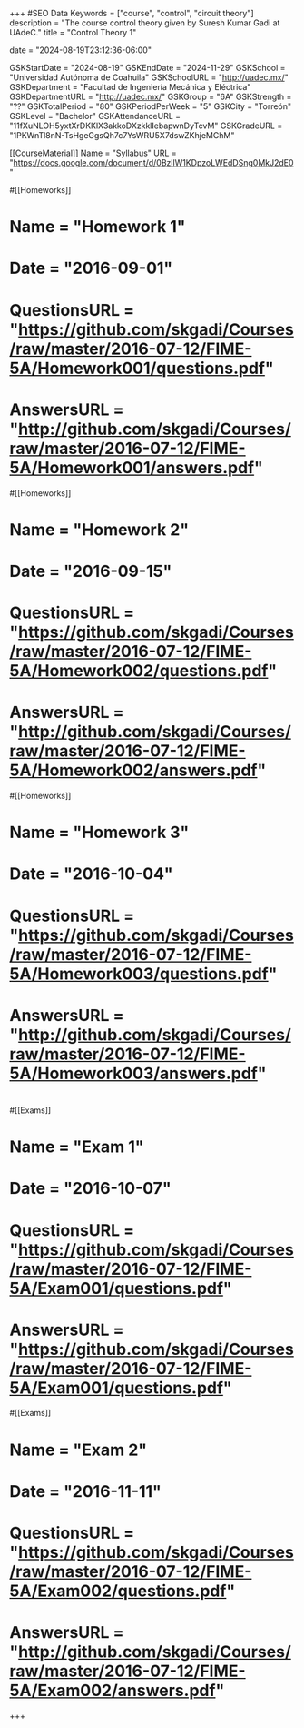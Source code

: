 +++
#SEO Data
Keywords = ["course", "control", "circuit theory"]
description = "The course control theory given by Suresh Kumar Gadi at UAdeC."
title = "Control Theory 1"


date = "2024-08-19T23:12:36-06:00"

GSKStartDate = "2024-08-19"
GSKEndDate = "2024-11-29"
GSKSchool = "Universidad Autónoma de Coahuila"
GSKSchoolURL = "http://uadec.mx/"
GSKDepartment = "Facultad de Ingeniería Mecánica y Eléctrica"
GSKDepartmentURL = "http://uadec.mx/"
GSKGroup = "6A"
GSKStrength = "??"
GSKTotalPeriod = "80"
GSKPeriodPerWeek = "5"
GSKCity = "Torreón"
GSKLevel = "Bachelor"
GSKAttendanceURL = "11fXuNLOH5yxtXrDKKlX3akkoDXzkklIebapwnDyTcvM"
GSKGradeURL = "1PKWnTl8nN-TsHgeGgsQh7c7YsWRU5X7dswZKhjeMChM"

[[CourseMaterial]]
    Name = "Syllabus"
    URL = "https://docs.google.com/document/d/0BzllW1KDpzoLWEdDSng0MkJ2dE0"

#[[Homeworks]]
#    Name = "Homework 1"
#	Date = "2016-09-01"
#    QuestionsURL = "https://github.com/skgadi/Courses/raw/master/2016-07-12/FIME-5A/Homework001/questions.pdf"
#	AnswersURL = "http://github.com/skgadi/Courses/raw/master/2016-07-12/FIME-5A/Homework001/answers.pdf"
#[[Homeworks]]
#    Name = "Homework 2"
#	Date = "2016-09-15"
#    QuestionsURL = "https://github.com/skgadi/Courses/raw/master/2016-07-12/FIME-5A/Homework002/questions.pdf"
#	AnswersURL = "http://github.com/skgadi/Courses/raw/master/2016-07-12/FIME-5A/Homework002/answers.pdf"
#[[Homeworks]]
#    Name = "Homework 3"
#	Date = "2016-10-04"
#    QuestionsURL = "https://github.com/skgadi/Courses/raw/master/2016-07-12/FIME-5A/Homework003/questions.pdf"
#	AnswersURL = "http://github.com/skgadi/Courses/raw/master/2016-07-12/FIME-5A/Homework003/answers.pdf"
#
#[[Exams]]
#    Name = "Exam 1"
#	Date = "2016-10-07"
#    QuestionsURL = "https://github.com/skgadi/Courses/raw/master/2016-07-12/FIME-5A/Exam001/questions.pdf"
#	AnswersURL = "https://github.com/skgadi/Courses/raw/master/2016-07-12/FIME-5A/Exam001/questions.pdf"
#[[Exams]]
#    Name = "Exam 2"
#	Date = "2016-11-11"
#    QuestionsURL = "https://github.com/skgadi/Courses/raw/master/2016-07-12/FIME-5A/Exam002/questions.pdf"
#	AnswersURL = "http://github.com/skgadi/Courses/raw/master/2016-07-12/FIME-5A/Exam002/answers.pdf"
	
+++
